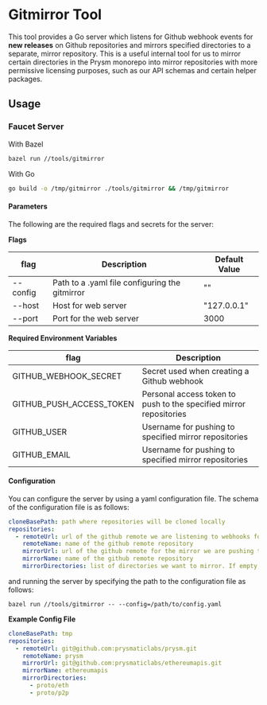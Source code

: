 # Gitmirror Tool

This tool provides a Go server which listens for Github webhook events for **new releases** on Github repositories and mirrors specified directories to a separate, mirror repository. This is a useful internal tool for us to mirror certain directories in the Prysm monorepo into mirror repositories with more permissive licensing purposes, such as our API schemas and certain helper packages. 

## Usage

### Faucet Server

With Bazel
```bash
bazel run //tools/gitmirror
```

With Go
```bash
go build -o /tmp/gitmirror ./tools/gitmirror && /tmp/gitmirror
```

#### Parameters

The following are the required flags and secrets for the server:

**Flags**

| flag   | Description                                 | Default Value
| ------ | ------------------------------------------- | ------------- |
| --config | Path to a .yaml file configuring the gitmirror | ""
| --host |  Host for web server | "127.0.0.1"
| --port | Port for the web server | 3000

**Required Environment Variables**

| flag   | Description                                 
| ------ | ------------------------------------------- 
| GITHUB_WEBHOOK_SECRET | Secret used when creating a Github webhook
| GITHUB_PUSH_ACCESS_TOKEN |  Personal access token to push to the specified mirror repositories
| GITHUB_USER | Username for pushing to specified mirror repositories
| GITHUB_EMAIL | Username for pushing to specified mirror repositories

#### Configuration

You can configure the server by using a yaml configuration file. The schema of the configuration file is as follows:

```yaml
cloneBasePath: path where repositories will be cloned locally
repositories:
  - remoteUrl: url of the github remote we are listening to webhooks for
    remoteName: name of the github remote repository
    mirrorUrl: url of the github remote for the mirror we are pushing to
    mirrorName: name of the github remote repository
    mirrorDirectories: list of directories we want to mirror. If empty, entire repo will be mirrored
```

and running the server by specifying the path to the configuration file as follows:

```
bazel run //tools/gitmirror -- --config=/path/to/config.yaml
```

**Example Config File**

```yaml
cloneBasePath: tmp
repositories:
  - remoteUrl: git@github.com:prysmaticlabs/prysm.git
    remoteName: prysm
    mirrorUrl: git@github.com:prysmaticlabs/ethereumapis.git
    mirrorName: ethereumapis
    mirrorDirectories:
      - proto/eth
      - proto/p2p
```